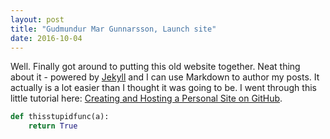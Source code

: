 ```yaml
---
layout: post
title: "Gudmundur Mar Gunnarsson, Launch site"
date: 2016-10-04
---
```


Well. Finally got around to putting this old website together. Neat thing about it - powered by [Jekyll](http://jekyllrb.com) and I can use Markdown to author my posts. It actually is a lot easier than I thought it was going to be. I went through this little tutorial here: [Creating and Hosting a Personal Site on GitHub](http://jmcglone.com/guides/github-pages/).
```python
def thisstupidfunc(a):
    return True
```